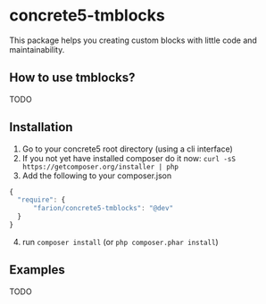 # concrete5-tmblocks

This package helps you creating custom blocks with little code and maintainability.

## How to use tmblocks?

TODO

## Installation

1. Go to your concrete5 root directory (using a cli interface)
2. If you not yet have installed composer do it now: `curl -sS https://getcomposer.org/installer | php`
3. Add the following to your composer.json

  ```javascript
  {
    "require": {
        "farion/concrete5-tmblocks": "@dev"
    }
  }
  ```
4. run `composer install` (or `php composer.phar install`)

## Examples

TODO

